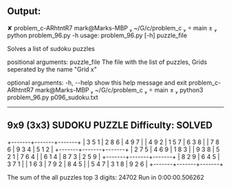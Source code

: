 






## Output:
  ✘ problem_c-ARhtntR7 mark@Marks-MBP  ~/G/c/problem_c   main ±  python problem_96.py -h
  usage: problem_96.py [-h] puzzle_file

  Solves a list of sudoku puzzles

  positional arguments:
    puzzle_file  The file with the list of puzzles, Grids seperated by the name "Grid x"

  optional arguments:
    -h, --help   show this help message and exit
   problem_c-ARhtntR7 mark@Marks-MBP  ~/G/c/problem_c   main ±  python3 problem_96.py p096_sudoku.txt

  ---------------------------
  9x9 (3x3) SUDOKU PUZZLE
  Difficulty: SOLVED
  ---------------------------
  +-------+-------+-------+
  | 3 5 1 | 2 8 6 | 4 9 7 |
  | 4 9 2 | 1 5 7 | 6 3 8 |
  | 7 8 6 | 9 3 4 | 5 1 2 |
  +-------+-------+-------+
  | 2 7 5 | 4 6 9 | 1 8 3 |
  | 9 3 8 | 5 2 1 | 7 6 4 |
  | 6 1 4 | 8 7 3 | 2 5 9 |
  +-------+-------+-------+
  | 8 2 9 | 6 4 5 | 3 7 1 |
  | 1 6 3 | 7 9 2 | 8 4 5 |
  | 5 4 7 | 3 1 8 | 9 2 6 |
  +-------+-------+-------+


  The sum of the all puzzles top 3 digits: 24702
  Run in 0:00:00.506262
